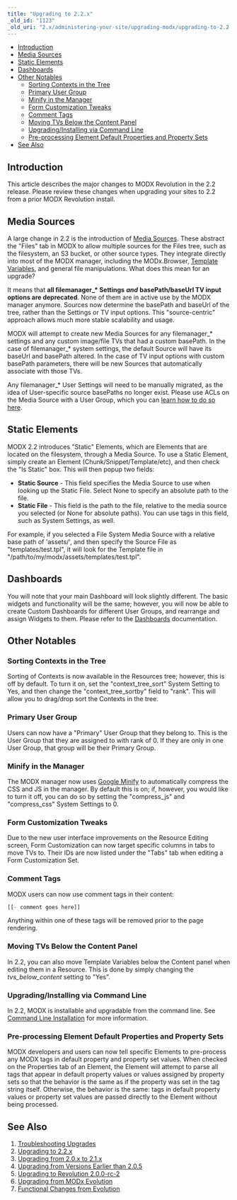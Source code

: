 ```yaml
---
title: "Upgrading to 2.2.x"
_old_id: "1123"
_old_uri: "2.x/administering-your-site/upgrading-modx/upgrading-to-2.2.x"
---
```


- [Introduction](#introduction)
- [Media Sources](#media-sources)
- [Static Elements](#static-elements)
- [Dashboards](#dashboards)
- [Other Notables](#other-notables)
  - [Sorting Contexts in the Tree](#sorting-contexts-in-the-tree)
  - [Primary User Group](#primary-user-group)
  - [Minify in the Manager](#minify-in-the-manager)
  - [Form Customization Tweaks](#form-customization-tweaks)
  - [Comment Tags](#comment-tags)
  - [Moving TVs Below the Content Panel](#moving-tvs-below-the-content-panel)
  - [Upgrading/Installing via Command Line](#upgradinginstalling-via-command-line)
  - [Pre-processing Element Default Properties and Property Sets](#pre-processing-element-default-properties-and-property-sets)
- [See Also](#see-also)



## Introduction

This article describes the major changes to MODX Revolution in the 2.2 release. Please review these changes when upgrading your sites to 2.2 from a prior MODX Revolution install.

## Media Sources

A large change in 2.2 is the introduction of [Media Sources](building-sites/media-sources "Media Sources"). These abstract the "Files" tab in MODX to allow multiple sources for the Files tree, such as the filesystem, an S3 bucket, or other source types. They integrate directly into most of the MODX manager, including the MODx.Browser, [Template Variables](building-sites/elements/template-variables "Template Variables"), and general file manipulations. What does this mean for an upgrade?

It means that **all filemanager\_\* Settings** **_and_** **basePath/baseUrl TV input options are deprecated**. None of them are in active use by the MODX manager anymore. Sources now determine the basePath and baseUrl of the tree, rather than the Settings or TV input options. This "source-centric" approach allows much more stable scalability and usage.

MODX will attempt to create new Media Sources for any filemanager\_\* settings and any custom image/file TVs that had a custom basePath. In the case of filemanager\_\* system settings, the default Source will have its baseUrl and basePath altered. In the case of TV input options with custom basePath parameters, there will be new Sources that automatically associate with those TVs.

Any filemanager\_\* User Settings will need to be manually migrated, as the idea of User-specific source basePaths no longer exist. Please use ACLs on the Media Source with a User Group, which you can [learn how to do so here](building-sites/media-sources/securing "Securing a Media Source").

## Static Elements

MODX 2.2 introduces "Static" Elements, which are Elements that are located on the filesystem, through a Media Source. To use a Static Element, simply create an Element (Chunk/Snippet/Template/etc), and then check the "Is Static" box. This will then popup two fields:

- **Static Source** - This field specifies the Media Source to use when looking up the Static File. Select None to specify an absolute path to the file.
- **Static File** - This field is the path to the file, relative to the media source you selected (or None for absolute paths). You can use tags in this field, such as System Settings, as well.

For example, if you selected a File System Media Source with a relative base path of 'assets/', and then specify the Source File as "templates/test.tpl", it will look for the Template file in "/path/to/my/modx/assets/templates/test.tpl".

## Dashboards

You will note that your main Dashboard will look slightly different. The basic widgets and functionality will be the same; however, you will now be able to create Custom Dashboards for different User Groups, and rearrange and assign Widgets to them. Please refer to the [Dashboards](administering-your-site/dashboards "Dashboards") documentation.

## Other Notables

### Sorting Contexts in the Tree

Sorting of Contexts is now available in the Resources tree; however, this is off by default. To turn it on, set the "context\_tree\_sort" System Setting to Yes, and then change the "context\_tree\_sortby" field to "rank". This will allow you to drag/drop sort the Contexts in the tree.

### Primary User Group

Users can now have a "Primary" User Group that they belong to. This is the User Group that they are assigned to with rank of 0. If they are only in one User Group, that group will be their Primary Group.

### Minify in the Manager

The MODX manager now uses [Google Minify](http://code.google.com/p/minify/) to automatically compress the CSS and JS in the manager. By default this is on; if, however, you would like to turn it off, you can do so by setting the "compress\_js" and "compress\_css" System Settings to 0.

### Form Customization Tweaks

Due to the new user interface improvements on the Resource Editing screen, Form Customization can now target specific columns in tabs to move TVs to. Their IDs are now listed under the "Tabs" tab when editing a Form Customization Set.

### Comment Tags

MODX users can now use comment tags in their content:

``` php 
[[- comment goes here]]
```

Anything within one of these tags will be removed prior to the page rendering.

### Moving TVs Below the Content Panel

In 2.2, you can also move Template Variables below the Content panel when editing them in a Resource. This is done by simply changing the _tvs\_below\_content_ setting to "Yes".

### Upgrading/Installing via Command Line

In 2.2, MODX is installable and upgradable from the command line. See [Command Line Installation](getting-started/installation/cli "Command Line Installation") for more information.

### Pre-processing Element Default Properties and Property Sets

MODX developers and users can now tell specific Elements to pre-process any MODX tags in default property and property set values. When checked on the Properties tab of an Element, the Element will attempt to parse all tags that appear in default property values or values assigned by property sets so that the behavior is the same as if the property was set in the tag string itself. Otherwise, the behavior is the same: tags in default property values or property set values are passed directly to the Element without being processed.

## See Also

1. [Troubleshooting Upgrades](getting-started/maintenance/upgrading/troubleshooting)
2. [Upgrading to 2.2.x](administering-your-site/upgrading-modx/upgrading-to-2.2.x)
3. [Upgrading from 2.0.x to 2.1.x](administering-your-site/upgrading-modx/upgrading-from-2.0.x-to-2.1.x)
4. [Upgrading from Versions Earlier than 2.0.5](administering-your-site/upgrading-modx/upgrading-from-versions-earlier-than-2.0.5)
5. [Upgrading to Revolution 2.0.0-rc-2](administering-your-site/upgrading-modx/upgrading-to-revolution-2.0.0-rc-2)
6. [Upgrading from MODx Evolution](administering-your-site/upgrading-modx/upgrading-from-modx-evolution)
  1. [Functional Changes from Evolution](administering-your-site/upgrading-modx/upgrading-from-modx-evolution/functional-changes-from-evolution)